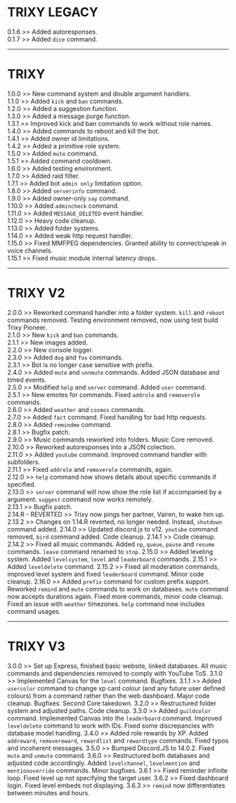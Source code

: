 # TRIXY LEGACY

0.1.6 >> Added autoresponses.  
0.1.7 >> Added `dice` command. 

---

# TRIXY

1.0.0 >> New command system and double argument handlers.  
1.1.0 >> Added `kick` and `ban` commands.  
1.2.0 >> Added a suggestion function.  
1.3.0 >> Added a message purge function.  
1.3.1 >> Improved kick and ban commands to work without role names.  
1.4.0 >> Added commands to reboot and kill the bot.  
1.4.1 >> Added owner id limitations.  
1.4.2 >> Added a primitive role system.  
1.5.0 >> Added `mute` command.  
1.5.1 >> Added command cooldown.  
1.6.0 >> Added testing environment.  
1.7.0 >> Added raid filter.  
1.7.1 >> Added bot `admin only` limitation option.  
1.8.0 >> Added `serverinfo` command.  
1.9.0 >> Added owner-only `say` command.  
1.10.0 >> Added `admincheck` command.  
1.11.0 >> Added `MESSAGE_DELETED` event handler.  
1.12.0 >> Heavy code cleanup.  
1.13.0 >> Added folder systems.  
1.14.0 >> Added weak http request handler.  
1.15.0 >> Fixed MMFPEG dependencies. Granted ability to connect/speak in voice channels.  
1.15.1 >> Fixed music module internal latency drops.  

---

# TRIXY V2

2.0.0 >> Reworked command handler into a folder system. `kill` and `reboot` commands removed. Testing environment removed, now using test build Trixy Pioneer.  
2.1.0 >> New `kick` and `ban` commands.  
2.1.1 >> New images added.  
2.2.0 >> New console logger.  
2.3.0 >> Added `dog` and `fox` commands.  
2.3.1 >> Bot is no longer case sensitive with prefix.  
2.4.0 >> Added `mute` and `unnmute` commands. Added JSON database and timed events.  
2.5.0 >> Modified `help` and `server` command. Added `user` command.  
2.5.1 >> New emotes for commands. Fixed `addrole` and `removerole` commands.  
2.6.0 >> Added `weather` and `cosmos` commands.  
2.7.0 >> Added `fact` command. Fixed handling for bad http requests.  
2.8.0 >> Added `remindme` command.  
2.8.1 >> Bugfix patch.    
2.9.0 >> Music commands reworked into folders. Music Core removed.  
2.10.0 >> Reworked autoresponses into a JSON colection.  
2.11.0 >> Added `youtube` command. Improved command handler with subfolders.  
2.11.1 >> Fixed `addrole` and `removerole` commands, again.  
2.12.0 >> `help` command now shows details about specific commands if specified.  
2.13.0 >> `server` command will now show the role list if accompanied by a <roles> argument. `suggest` command now works remotely.  
2.13.1 >> Bugfix patch.  
2.14.R - REVERTED >> Trixy now pings her partner, Vairen, to wake him up.  
2.13.2 >> Changes on 1.14.R reverted, no longer needed. Instead, `shutdown` command added.
2.14.0 >> Updated discord.js to v12. `youtube` command removed, `bird` command added. Code cleanup.
2.14.1 >> Code cleanup.
2.14.2 >> Fixed all music commands. Added `np`, `queue`, `pause` and `resume` commands. `leave` command renamed to `stop`.
2.15.0 >> Added leveling system. Added `levelsystem`, `level` and `leaderboard` commands.
2.15.1 >> Added `leveldelete` command.
2.15.2 >> Fixed all moderation commands, improved level system and fixed `leaderboard` command. Minor code cleanup.
2.16.0 >> Added `prefix` command for custom prefix support. Reworked `remind` and `mute` commands to work on databases. `mute` command now accepts durations again. Fixed more commands, minor code cleanup. Fixed an issue with `weather` timezones. `help` command now includes command usages.

---

# TRIXY V3

3.0.0 >> Set up Express, finished basic website, linked databases. All music commands and dependencies removed to comply with YouTube ToS.
3.1.0 >> Implemented Canvas for the `level` command. Bugfixes.
3.1.1 >> Added `usercolor` command to change xp card colour (and any future user defined colours) from a command rather than the web dashboard. Major code cleanup. Bugfixes. Second Core takedown.
3.2.0 >> Restructured folder system and adjusted paths. Code cleanup.
3.3.0 >> Added `guildcolor` command. Implemented Canvas into the `leaderboard` command. Improved `leveldelete` command to work with IDs. Fixed some discrepancies with database model handling.
3.4.0 >> Added role rewards by XP. Added `addreward`, `removereward`, `rewardlist` and `rewardtype` commands. Fixed typos and incoherent messages.
3.5.0 >> Bumped Discord.JS to 14.0.2. Fixed `mute` and `unmute` command.
3.6.0 >> Restructured both databases and adjusted code accordingly. Added `levelchannel`, `levelmention` and `mentionoverride` commands. Minor bugfixes.
3.6.1 >> Fixed reminder infinite loop. Fixed level up not specifying the target user.
3.6.2 >> Fixed dashboard login. Fixed level embeds not displaying.
3.6.3 >> `remind` now differentiates between minutes and hours.